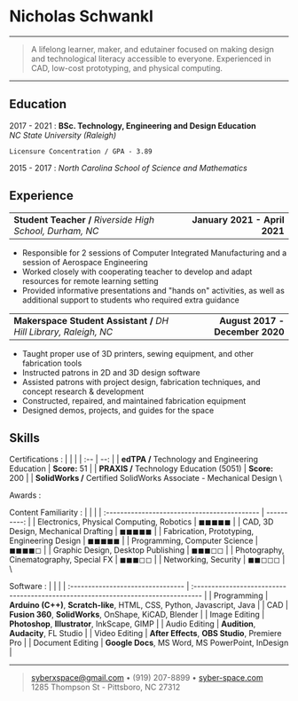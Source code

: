 Nicholas Schwankl
============

----

>  A lifelong learner, maker, and edutainer focused on making design 
>  and technological literacy accessible to everyone.
>  Experienced in CAD, low-cost prototyping, and physical computing. 

----

Education
---------

2017 - 2021
:   **BSc. Technology, Engineering and Design Education**\
    *NC State University (Raleigh)*

    Licensure Concentration / GPA - 3.89

2015 - 2017
:   *North Carolina School of Science and Mathematics*

Experience
----------

|                                                           |                               |
| :-------------------------------------------------------- | ----------------------------: |
| **Student Teacher /** *Riverside High School, Durham, NC* | **January 2021 - April 2021** |

* Responsible for 2 sessions of Computer Integrated Manufacturing and a session of Aerospace Engineering
* Worked closely with cooperating teacher to develop and adapt resources for remote learning setting
* Provided informative presentations and "hands on" activities, as well as additional support to students who required extra guidance

|                                                                   |                                 |
| :---------------------------------------------------------------- | ------------------------------: |
| **Makerspace Student Assistant /** *DH Hill Library, Raleigh, NC* | **August 2017 - December 2020** |

* Taught proper use of 3D printers, sewing equipment, and other fabrication tools
* Instructed patrons in 2D and 3D design software
* Assisted patrons with project design, fabrication techniques, and concept research & development
* Constructed, repaired, and maintained fabrication equipment
* Designed demos, projects, and guides for the space


Skills
------

Certifications
:   | | |
    | :-- | --: |
    | **edTPA /** Technology and Engineering Education | **Score:** 51 |
    | **PRAXIS /** Technology Education (5051) | **Score:** 200 |
    | **SolidWorks /** Certified SolidWorks Associate - Mechanical Design
    \

Awards
:   

Content Familiarity
:   |                                              |             |
    | :------------------------------------------- | ----------: |
    | Electronics, Physical Computing, Robotics    | ◼◼◼◼◼       |
    | CAD, 3D Design, Mechanical Drafting          | ◼◼◼◼◼       |
    | Fabrication, Prototyping, Engineering Design | ◼◼◼◼◼       |
    | Programming, Computer Science                | ◼◼◼◼◻       |
    | Graphic Design, Desktop Publishing           | ◼◼◼◻◻       |
    | Photography, Cinematography, Special FX      | ◼◼◼◻◻       |
    | Networking, Security                         | ◼◼◻◻◻       |
    \

Software
:   |                                   |                                                                                   |
    | :-------------------------------- | :-------------------------------------------------------------------------------- |
    | Programming                       | **Arduino (C++)**, **Scratch-like**, HTML, CSS, Python, Javascript, Java          |
    | CAD                               | **Fusion 360**, **SolidWorks**, OnShape, KiCAD, Blender                           |
    | Image Editing                     | **Photoshop**, **Illustrator**, InkScape, GIMP                                    |
    | Audio Editing                     | **Audition**, **Audacity**, FL Studio                                             |
    | Video Editing                     | **After Effects**, **OBS Studio**, Premiere Pro                                   |
    | Document Editing                  | **Google Docs**, MS Word, MS PowerPoint, InDesign                                 |

----

> <syberxspace@gmail.com> • (919) 207-8899 • [syber-space.com](https://syber-space.com/)\
> 1285 Thompson St - Pittsboro, NC 27312
